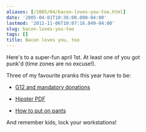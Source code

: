 ```yaml
---
aliases: [/2005/04/bacon-loves-you-too.html]
date: '2005-04-01T10:36:00.000-04:00'
lastmod: '2011-11-06T10:07:16.049-04:00'
slug: bacon-loves-you-too
tags: []
title: Bacon loves you, too
---
```


  
Here's to a super-fun april 1st. At least one of you got  
punk'd (time zones are no excuse!).  

  
  

  
Three of my favourite pranks this year have to be:  

  

  * [G12 and mandatory donations](http://www.livejournal.com/users/davyd/139147.html)
  

  * [Hipster PDF](http://www.flickr.com/photos/13912462@N00/sets/197119/)
  

  * [How to put on pants](http://www.lifehacker.com/software/productivity/index.php#how-to-put-on-pants-037884)
  
  

  
  

  
And remember kids, lock your workstations!  

